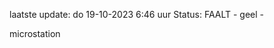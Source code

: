 laatste update: 
do 19-10-2023  6:46   uur 
Status: FAALT - geel - 
<div class="service Y">microstation</div>